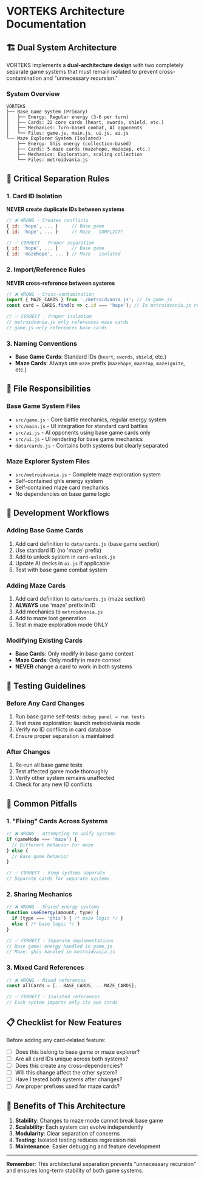 # VORTEKS Architecture Documentation

## 🏗️ Dual System Architecture

VORTEKS implements a **dual-architecture design** with two completely separate game systems that must remain isolated to prevent cross-contamination and "unnecessary recursion."

### System Overview

```
VORTEKS
├── Base Game System (Primary)
│   ├── Energy: Regular energy (3-6 per turn)
│   ├── Cards: 22 core cards (heart, swords, shield, etc.)
│   ├── Mechanics: Turn-based combat, AI opponents
│   └── Files: game.js, main.js, ui.js, ai.js
└── Maze Explorer System (Isolated)
    ├── Energy: Ghïs energy (collection-based)
    ├── Cards: 5 maze cards (mazehope, mazezap, etc.)
    ├── Mechanics: Exploration, scaling collection
    └── Files: metroidvania.js
```

## 🚨 Critical Separation Rules

### 1. Card ID Isolation
**NEVER create duplicate IDs between systems**

```javascript
// ❌ WRONG - Creates conflicts
{ id: 'hope', ... }     // Base game
{ id: 'hope', ... }     // Maze - CONFLICT!

// ✅ CORRECT - Proper separation  
{ id: 'hope', ... }     // Base game
{ id: 'mazehope', ... } // Maze - isolated
```

### 2. Import/Reference Rules
**NEVER cross-reference between systems**

```javascript
// ❌ WRONG - Cross-contamination
import { MAZE_CARDS } from './metroidvania.js'; // In game.js
const card = CARDS.find(c => c.id === 'hope'); // In metroidvania.js referencing base card

// ✅ CORRECT - Proper isolation
// metroidvania.js only references maze cards
// game.js only references base cards
```

### 3. Naming Conventions
- **Base Game Cards**: Standard IDs (`heart`, `swords`, `shield`, etc.)
- **Maze Cards**: Always use `maze` prefix (`mazehope`, `mazezap`, `mazeignite`, etc.)

## 📁 File Responsibilities

### Base Game System Files
- `src/game.js` - Core battle mechanics, regular energy system
- `src/main.js` - UI integration for standard card battles  
- `src/ai.js` - AI opponents using base game cards only
- `src/ui.js` - UI rendering for base game mechanics
- `data/cards.js` - Contains both systems but clearly separated

### Maze Explorer System Files
- `src/metroidvania.js` - Complete maze exploration system
- Self-contained ghïs energy system
- Self-contained maze card mechanics
- No dependencies on base game logic

## 🔧 Development Workflows

### Adding Base Game Cards
1. Add card definition to `data/cards.js` (base game section)
2. Use standard ID (no 'maze' prefix)
3. Add to unlock system in `card-unlock.js`
4. Update AI decks in `ai.js` if applicable
5. Test with base game combat system

### Adding Maze Cards  
1. Add card definition to `data/cards.js` (maze section)
2. **ALWAYS** use 'maze' prefix in ID
3. Add mechanics to `metroidvania.js`
4. Add to maze loot generation
5. Test in maze exploration mode ONLY

### Modifying Existing Cards
- **Base Cards**: Only modify in base game context
- **Maze Cards**: Only modify in maze context
- **NEVER** change a card to work in both systems

## 🧪 Testing Guidelines

### Before Any Card Changes
1. Run base game self-tests: `debug panel → run tests`
2. Test maze exploration: launch metroidvania mode
3. Verify no ID conflicts in card database
4. Ensure proper separation is maintained

### After Changes
1. Re-run all base game tests
2. Test affected game mode thoroughly  
3. Verify other system remains unaffected
4. Check for any new ID conflicts

## 🚨 Common Pitfalls

### 1. "Fixing" Cards Across Systems
```javascript
// ❌ WRONG - Attempting to unify systems
if (gameMode === 'maze') {
  // Different behavior for maze
} else {
  // Base game behavior  
}

// ✅ CORRECT - Keep systems separate
// Separate cards for separate systems
```

### 2. Sharing Mechanics
```javascript
// ❌ WRONG - Shared energy systems
function useEnergy(amount, type) {
  if (type === 'ghis') { /* maze logic */ }
  else { /* base logic */ }
}

// ✅ CORRECT - Separate implementations
// Base game: energy handled in game.js
// Maze: ghïs handled in metroidvania.js
```

### 3. Mixed Card References
```javascript
// ❌ WRONG - Mixed references
const allCards = [...BASE_CARDS, ...MAZE_CARDS];

// ✅ CORRECT - Isolated references  
// Each system imports only its own cards
```

## 📋 Checklist for New Features

Before adding any card-related feature:

- [ ] Does this belong to base game or maze explorer?
- [ ] Are all card IDs unique across both systems?
- [ ] Does this create any cross-dependencies?
- [ ] Will this change affect the other system?
- [ ] Have I tested both systems after changes?
- [ ] Are proper prefixes used for maze cards?

## 🎯 Benefits of This Architecture

1. **Stability**: Changes to maze mode cannot break base game
2. **Scalability**: Each system can evolve independently
3. **Modularity**: Clear separation of concerns
4. **Testing**: Isolated testing reduces regression risk
5. **Maintenance**: Easier debugging and feature development

---

**Remember**: This architectural separation prevents "unnecessary recursion" and ensures long-term stability of both game systems.